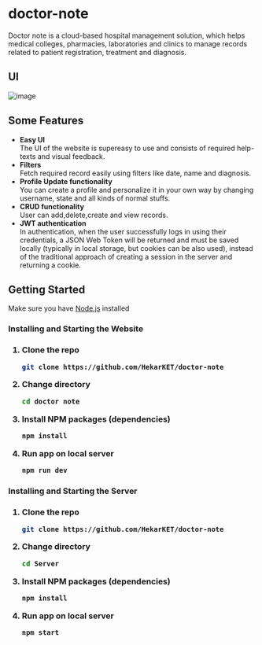 # doctor-note

Doctor note is a cloud-based hospital management solution, which helps medical colleges, pharmacies, laboratories and clinics to manage records related to patient registration, treatment and diagnosis.

## UI
![image](https://user-images.githubusercontent.com/63460746/156383908-cf4d9380-fd8c-462a-bd0f-6f6e2ce8867c.png)


## Some Features

* **Easy UI** </br>
The UI of the website is supereasy to use and consists of required help-texts and visual feedback.
* **Filters** </br>
Fetch required record easily using filters like date, name and diagnosis.
* **Profile Update functionality**</br>
You can create a profile and personalize it in your own way by changing username, state and all kinds of normal stuffs.
* **CRUD functionality**</br>
User can add,delete,create and view records.
* **JWT authentication**</br>
In authentication, when the user successfully logs in using their credentials, a JSON Web Token will be returned and must be saved locally (typically in local storage, but cookies can be also used), instead of the traditional approach of creating a session in the server and returning a cookie.

## Getting Started

<p>Make sure you have <a href="https://nodejs.org">Node.js</a> installed</p>
<h3>Installing and Starting the Website<h3>
   
1. Clone the repo
   ```sh
   git clone https://github.com/HekarKET/doctor-note
   ```
2. Change directory
   ```sh
   cd doctor note
   ```
3. Install NPM packages (dependencies)
   ```sh
   npm install
   ```
4. Run app on local server
   ```sh
   npm run dev
   ```
<h3>Installing and Starting the Server<h3>
   
1. Clone the repo
   ```sh
   git clone https://github.com/HekarKET/doctor-note
   ```
2. Change directory
   ```sh
   cd Server
   ```
3. Install NPM packages (dependencies)
   ```sh
   npm install
   ```
4. Run app on local server
   ```sh
   npm start
   ```
